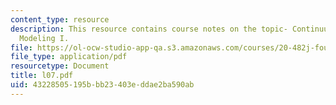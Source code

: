 ```yaml
---
content_type: resource
description: This resource contains course notes on the topic- Continuum Electrostatic
  Modeling I.
file: https://ol-ocw-studio-app-qa.s3.amazonaws.com/courses/20-482j-foundations-of-algorithms-and-computational-techniques-in-systems-biology-spring-2006/43228505195bbb23403eddae2ba590ab_l07.pdf
file_type: application/pdf
resourcetype: Document
title: l07.pdf
uid: 43228505-195b-bb23-403e-ddae2ba590ab
---
```

